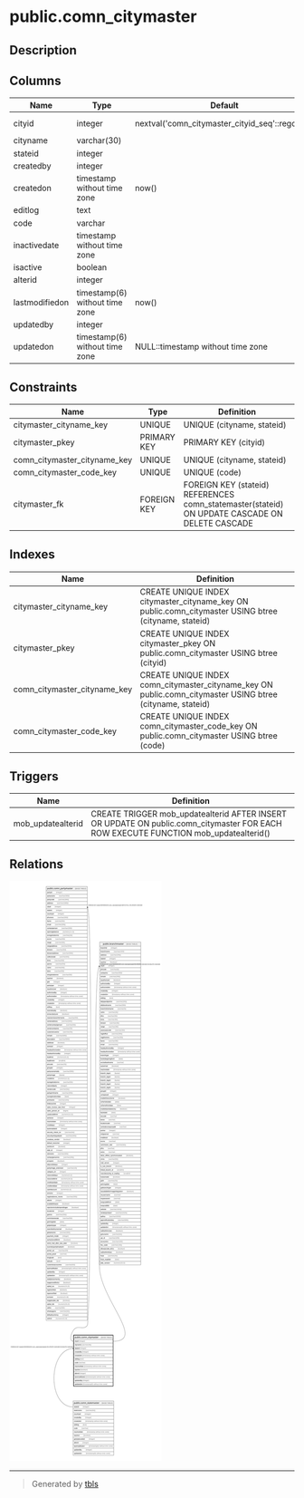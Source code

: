 # public.comn_citymaster

## Description

## Columns

| Name | Type | Default | Nullable | Children | Parents | Comment |
| ---- | ---- | ------- | -------- | -------- | ------- | ------- |
| cityid | integer | nextval('comn_citymaster_cityid_seq'::regclass) | false | [public.comn_partymaster](public.comn_partymaster.md) [public.branchmaster](public.branchmaster.md) |  |  |
| cityname | varchar(30) |  | true |  |  |  |
| stateid | integer |  | false |  | [public.comn_statemaster](public.comn_statemaster.md) |  |
| createdby | integer |  | true |  |  |  |
| createdon | timestamp without time zone | now() | true |  |  |  |
| editlog | text |  | true |  |  |  |
| code | varchar |  | true |  |  |  |
| inactivedate | timestamp without time zone |  | true |  |  |  |
| isactive | boolean |  | true |  |  |  |
| alterid | integer |  | true |  |  |  |
| lastmodifiedon | timestamp(6) without time zone | now() | true |  |  |  |
| updatedby | integer |  | true |  |  |  |
| updatedon | timestamp(6) without time zone | NULL::timestamp without time zone | true |  |  |  |

## Constraints

| Name | Type | Definition |
| ---- | ---- | ---------- |
| citymaster_cityname_key | UNIQUE | UNIQUE (cityname, stateid) |
| citymaster_pkey | PRIMARY KEY | PRIMARY KEY (cityid) |
| comn_citymaster_cityname_key | UNIQUE | UNIQUE (cityname, stateid) |
| comn_citymaster_code_key | UNIQUE | UNIQUE (code) |
| citymaster_fk | FOREIGN KEY | FOREIGN KEY (stateid) REFERENCES comn_statemaster(stateid) ON UPDATE CASCADE ON DELETE CASCADE |

## Indexes

| Name | Definition |
| ---- | ---------- |
| citymaster_cityname_key | CREATE UNIQUE INDEX citymaster_cityname_key ON public.comn_citymaster USING btree (cityname, stateid) |
| citymaster_pkey | CREATE UNIQUE INDEX citymaster_pkey ON public.comn_citymaster USING btree (cityid) |
| comn_citymaster_cityname_key | CREATE UNIQUE INDEX comn_citymaster_cityname_key ON public.comn_citymaster USING btree (cityname, stateid) |
| comn_citymaster_code_key | CREATE UNIQUE INDEX comn_citymaster_code_key ON public.comn_citymaster USING btree (code) |

## Triggers

| Name | Definition |
| ---- | ---------- |
| mob_updatealterid | CREATE TRIGGER mob_updatealterid AFTER INSERT OR UPDATE ON public.comn_citymaster FOR EACH ROW EXECUTE FUNCTION mob_updatealterid() |

## Relations

![er](public.comn_citymaster.svg)

---

> Generated by [tbls](https://github.com/k1LoW/tbls)
